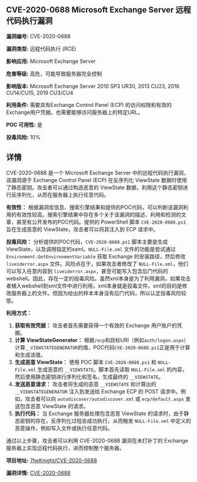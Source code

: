 ## CVE-2020-0688 Microsoft Exchange Server 远程代码执行漏洞

**漏洞编号:** CVE-2020-0688

**漏洞类型:** 远程代码执行 (RCE)

**影响应用:** Microsoft Exchange Server

**危害等级:** 高危，可能导致服务器完全控制

**影响版本:** Microsoft Exchange Server 2010 SP3 UR30, 2013 CU23, 2016 CU14/CU15, 2019 CU3/CU4

**利用条件:** 需要具有Exchange Control Panel (ECP) 的访问权限和有效的Exchange用户凭据。也需要能够访问服务器上的特定URL。

**POC 可用性:** 是

**投毒风险:** 10%

## 详情

CVE-2020-0688 是一个 Microsoft Exchange Server 中的远程代码执行漏洞，该漏洞源于 Exchange Control Panel (ECP) 在反序列化 ViewState 数据时使用了静态密钥。攻击者可以通过构造恶意的 ViewState 数据，利用这个静态密钥进行反序列化，从而在服务器上执行任意代码。

**有效性：** 根据漏洞库信息、搜索引擎结果和提供的POC代码，可以判断该漏洞利用的有效性较高。搜索引擎结果中存在多个关于该漏洞的描述、利用和检测的文章，甚至有公开发布的POC代码。提供的 PowerShell 脚本 `CVE-2020-0688.ps1` 旨在生成恶意的 ViewState，攻击者可以将其注入到 ECP 请求中。

**投毒风险：** 分析提供的POC代码，`CVE-2020-0688.ps1` 脚本主要是生成ViewState，以及调用指定的xaml。`NULL-File.xml` 文件的功能是尝试通过 `Environment.GetEnvironmentVariable` 获取 Exchange 的安装路径，然后修改 `liveiderror.aspx` 文件。风险点在于，如果攻击者修改了 `NULL-File.xml`，他们可以写入任意内容到 `liveiderror.aspx`，甚至可能写入包含后门代码的webshell。因此，存在一定的投毒风险。虽然xml本身是为了利用漏洞，如果攻击者植入webshell到xml文件中进行利用，xml本身就是投毒文件。xml的目的是修改服务器上的文件。但因为给出的样本本身没有后门代码，所以认定投毒风险较低。

**利用方式：**

1.  **获取有效凭据：** 攻击者首先需要获得一个有效的 Exchange 用户账户的凭据。
2.  **计算 ViewStateGenerator：** 根据`/ecp`和目标URI（例如`auth/logon.aspx`）计算`__VIEWSTATEGENERATOR`的值，POC代码`CVE-2020-0688.ps1`正是用于计算和生成该值。
3.  **生成恶意 ViewState：** 使用 POC 脚本 `CVE-2020-0688.ps1` 和 `NULL-File.xml` 生成恶意的 `__VIEWSTATE`。脚本首先读取 `NULL-File.xml` 的内容，然后使用静态密钥进行序列化和签名，生成最终的 `__VIEWSTATE`。
4.  **发送恶意请求：** 攻击者将生成的恶意 `__VIEWSTATE` 和计算出的 `__VIEWSTATEGENERATOR` 注入到发送给 Exchange ECP 的 POST 请求中。例如，攻击者可以向 `autodiscover/autodiscover.xml` 或 `ecp/default.aspx` 发送包含恶意 ViewState 的请求。
5.  **执行代码：** 当 Exchange 服务器处理包含恶意 ViewState 的请求时，由于静态密钥的存在，反序列化过程会成功执行，从而触发 `NULL-File.xml` 中定义的恶意操作，例如写入文件或执行任意代码。

通过以上步骤，攻击者可以利用 CVE-2020-0688 漏洞在未打补丁的 Exchange 服务器上实现远程代码执行，进而控制整个服务器。

**项目地址:** [7heKnight/CVE-2020-0688](https://github.com/7heKnight/CVE-2020-0688)

**漏洞详情:** [CVE-2020-0688](https://nvd.nist.gov/vuln/detail/CVE-2020-0688)